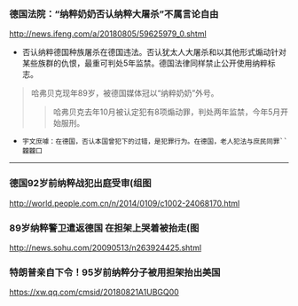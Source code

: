 ### 德国法院：“纳粹奶奶否认纳粹大屠杀”不属言论自由
http://news.ifeng.com/a/20180805/59625979_0.shtml
- 否认纳粹德国种族屠杀在德国违法。否认犹太人大屠杀和以其他形式煽动针对某些族群的仇恨，最重可判处5年监禁。德国法律同样禁止公开使用纳粹标志。
>哈弗贝克现年89岁，被德国媒体冠以“纳粹奶奶”外号。
>>哈弗贝克去年10月被认定犯有8项煽动罪，判处两年监禁，今年5月开始服刑。
- `宇文庶噱：在德国，否认本国曾犯下的过错，是犯罪行为。在德国，老人犯法与庶民同罪``龖龖囗`
---
### 德国92岁前纳粹战犯出庭受审(组图
http://world.people.com.cn/n/2014/0109/c1002-24068170.html
### 89岁纳粹警卫遣返德国 在担架上哭着被抬走(图
http://news.sohu.com/20090513/n263924425.shtml
### 特朗普亲自下令！95岁前纳粹分子被用担架抬出美国
https://xw.qq.com/cmsid/20180821A1UBGQ00